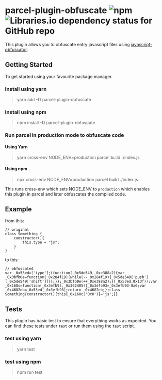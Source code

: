# parcel-plugin-obfuscate ![npm](https://img.shields.io/npm/v/parcel-plugin-obfuscate) ![Libraries.io dependency status for GitHub repo](https://img.shields.io/librariesio/github/jabuco/parcel-plugin-obfuscate?style=plastic)

This plugin allows you to obfuscate entry javascript files using [javascript-obfuscator](https://github.com/javascript-obfuscator/javascript-obfuscator).

## Getting Started

To get started using your favourite package manager.

### Install using yarn

> yarn add -D parcel-plugin-obfuscate

### Install using npm

> npm install -D parcel-plugin-obfuscate

### Run parcel in production mode to obfuscate code

#### Using Yarn

> yarn cross-env NODE_ENV=production parcel build ./index.js

#### Using npm

> npx cross-env NODE_ENV=production parcel build ./index.js

This runs cross-env which sets NODE_ENV to `production` which enables this plugin in parcel and later obfuscates the compiled code.

## Example

from this:

```
// original
class Something {
    constructor(){
        this.type = "js";
    }
}
```

to this:

```
// obfuscated
var _0x53ed=['type'];(function(_0x5de549,_0xe388a2){var _0x3bfb0e=function(_0x284f19){while(--_0x284f19){_0x5de549['push'](_0x5de549['shift']());}};_0x3bfb0e(++_0xe388a2);}(_0x53ed,0x13f));var _0x168c=function(_0x3efb93,_0x362405){_0x3efb93=_0x3efb93-0x0;var _0x4682eb=_0x53ed[_0x3efb93];return _0x4682eb;};class Something{constructor(){this[_0x168c('0x0')]='js';}}
```

## Tests

This plugin has basic test to ensure that everything works as expected. You can find these tests under `test` or run them using the `test` script.

### test using yarn

> yarn test

### test using npm

> npm run test
